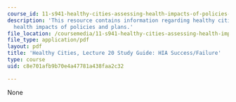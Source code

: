 ```yaml
---
course_id: 11-s941-healthy-cities-assessing-health-impacts-of-policies-and-plans-spring-2016
description: 'This resource contains information regarding healthy cities: Assessing
  health impacts of policies and plans.'
file_location: /coursemedia/11-s941-healthy-cities-assessing-health-impacts-of-policies-and-plans-spring-2016/c8e701afb9b70e4a47781a438faa2c32_MIT11_S941S16_Class20Guide.pdf
file_type: application/pdf
layout: pdf
title: 'Healthy Cities, Lecture 20 Study Guide: HIA Success/Failure'
type: course
uid: c8e701afb9b70e4a47781a438faa2c32

---
```

None